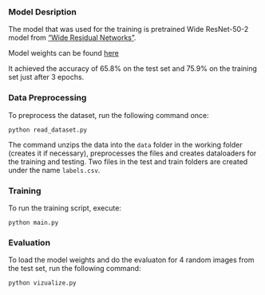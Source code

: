 ### Model Desription

The model that was used for the training is pretrained Wide ResNet-50-2 model from [“Wide Residual Networks”](https://arxiv.org/pdf/1605.07146.pdf).

Model weights can be found [here](https://drive.google.com/file/d/1Ln6hVyvePq1OeWYgVyTOdaY63FU5HOFh/view?usp=sharing)

It achieved the accuracy of 65.8% on the test set and 75.9% on the training set just after 3 epochs. 


### Data Preprocessing

To preprocess the dataset, run the following command once:

```
python read_dataset.py 
```

The command unzips the data into the ```data``` folder in the working folder (creates it if necessary), preprocesses the files and creates dataloaders for the training and testing.
Two files in the test and train folders are created under the name ```labels.csv```.

### Training

To run the training script, execute:

```
python main.py
```

### Evaluation 

To load the model weights and do the evaluaton for 4 random images from the test set, run the following command:
```
python vizualize.py
```
